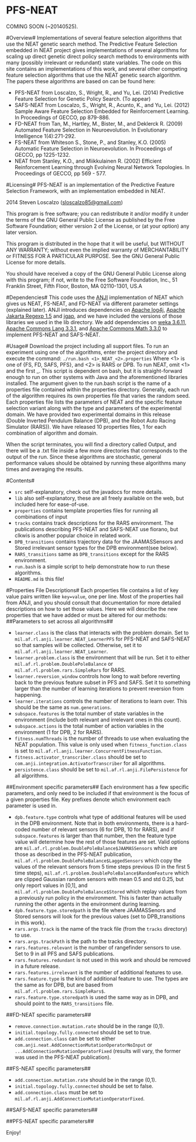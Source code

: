 PFS-NEAT
========

COMING SOON (~20140525).

#Overview#
Implementations of several feature selection algorithms that use the NEAT genetic search method.
The Predictive Feature Selection embedded in NEAT project gives implementations of several algorithms for scaling up direct genetic direct policy search methods to environments with many (possibly irrelevant or redundant) state variables. The code on this site contains an implementations of this work, and several other competing feature selection algorithms that use the NEAT genetic search algorithm. The papers these algorithms are based on can be found here:
* PFS-NEAT from Loscalzo, S., Wright, R., and Yu, Lei. (2014) Predictive Feature Selection for Genetic Policy Search. (To appear)
* SAFS-NEAT from Loscalzo, S., Wright, R., Acunto, K., and Yu, Lei. (2012) Sample Aware Feature Selection Embedded for Reinforcement Learning. In Proceedings of GECCO, pp 879-886.
* FD-NEAT from Tan, M., Hartley, M., Bister, M., and Deklerck R. (2009)   Automated Feature Selection in Neuroevolution. In Evolutionary Intelligence 1(4):271-292.
* FS-NEAT from Whiteson S., Stone, P., and Stanley, K.O. (2005) Automatic Feature Selection in Neuroevolution. In Proceedings of GECCO, pp 1225-1232.
* NEAT from Stanley, K.O., and Miikkulainen R. (2002) Efficient Reinforcement Learning through Evolving Neural Network Topologies. In Proceedings of GECCO, pp 569 - 577.

#Licensing#
PFS-NEAT is an implementation of the Predictive Feature Selection Framework, with an implementation embedded in NEAT.

2014  Steven Loscalzo (sloscalzo85@gmail.com)

This program is free software; you can redistribute it and/or
modify it under the terms of the GNU General Public License
as published by the Free Software Foundation; either version 2
of the License, or (at your option) any later version.

This program is distributed in the hope that it will be useful,
but WITHOUT ANY WARRANTY; without even the implied warranty of
MERCHANTABILITY or FITNESS FOR A PARTICULAR PURPOSE.  See the
GNU General Public License for more details.

You should have received a copy of the GNU General Public License
along with this program; if not, write to the Free Software
Foundation, Inc., 51 Franklin Street, Fifth Floor, Boston, MA  02110-1301, US.A 

#Dependencies#
This code uses the [ANJI](http://anji.sourceforge.net/) implementation of NEAT which gives us NEAT, FS-NEAT, and FD-NEAT via different parameter settings (explained later). ANJI introduces dependencies on [Apache log4j](http://logging.apache.org/log4j/2.x/), [Apache Jakarta Regexp 1.5](http://archive.apache.org/dist/jakarta/regexp/) and [jgap](http://jgap.sourceforge.net/), and we have included the versions of those libraries we used in the lib directory. We add dependencies on [weka 3.6.11](http://www.cs.waikato.ac.nz/ml/weka/), [Apache Commons Lang 3.3.1](http://commons.apache.org/proper/commons-lang/), and [Apache Commons Math 3.3.0](http://commons.apache.org/proper/commons-math/) to implement PFS-NEAT and SAFS-NEAT.


#Usage#
Download the project including all support files.
To run an experiment using one of the algorithms, enter the project directory and execute the command:
`./run.bash <1>_NEAT_<2>.properties`
Where <1> is one of {FS, FD, SAFS, PFS}, and <2> is RARS or DPB. To run NEAT, omit <1> and the first _. This script is dependent on bash, but it is straight-forward enough to run on other systems with Java and the aforementioned libraries installed. The argument given to the run.bash script is the name of a properties file contained within the properties directory. Generally, each run of the algorithm requires its own properties file that varies the random seed. Each properties file lists the parameters of NEAT and the specific feature selection variant along with the type and parameters of the experimental domain. We have provided two experimental domains in this release (Double Inverted Pendulum Balance (DPB), and the Robot Auto Racing Simulator (RARS)). We have released 10 properties files, 1 for each combination of algorithm and domain.

When the script terminates, you will find a directory called Output, and there will be a .txt file inside a few more directories that corresponds to the output of the run.  Since these algorithms are stochastic, general performance values should be obtained by running these algorithms many times and averaging the results.

#Contents#
* `src` self-explanatory, check out the javadocs for more details.
* `lib` also self-explanatory, these are all freely available on the web, but included here for ease-of-use.
* `properties` contains template properties files for running all combinations of input 
* `tracks` contains track descriptions for the RARS environment. The publications describing PFS-NEAT and SAFS-NEAT use fiorano, but clkwis is another popular choice in related work.
* `DPB_transitions` contains trajectory data for the JAAMASSensors and Stored irrelevant sensor types for the DPB environment(see below).
* `RARS_transitions` same as `DPB_transitions` except for the RARS environment.
* `run.bash` is a simple script to help demonstrate how to run these algorithms.
* `README.md` is this file!

#Properties File Descriptions#
Each properties file contains a list of key value pairs written like `key=value`, one per line. Most of the properties hail from ANJI, and you should consult that documentation for more detailed descriptions on how to set those values. Here we will describe the new properties that we have added or must be altered for our methods:
##Parameters to set across all algorithms##
* `learner.class` is the class that interacts with the problem domain. Set to `mil.af.rl.anji.learner.NEAT_LearnerPFS` for PFS-NEAT and SAFS-NEAT so that samples will be collected. Otherwise, set it to `mil.af.rl.anji.learner.NEAT_Learner`.
* `learner.problem.class` is the environment that will be run. Set it to either `mil.af.rl.problem.DoublePoleBalance` or `mil.af.rl.problem.rars.SimpleRars` for RARS.
* `learner.reversion_window` controls how long to wait before reverting back to the previous feature subset in PFS and SAFS. Set it to something larger than the number of learning iterations to prevent reversion from happening.
* `learner.iterations` controls the number of iterations to learn over. This should be the same as `num.generations`.
* `subspace.features` is the total number of state variables in the environment (include both relevant and irrelevant ones in this count).
* `subspace.actions` is the total number of action variables in the environment (1 for DPB, 2 for RARS).
* `fitness.numThreads` is the number of threads to use when evaluating the NEAT population. This value is only used when `fitness_function.class` is set to `mil.af.rl.anji.learner.ConcurrentFitnessFunction`.
* `fitness.activator_transcriber.class` should be set to `com.anji.integration.ActivatorTranscriber` for all algorithms.
* `persistence.class` should be set to `mil.af.rl.anji.FilePersistence` for all algorithms.

##Environment specific parameters##
Each environment has a few specific parameters, and only need to be included if that environment is the focus of a given properties file. Key prefixes denote which environment each parameter is used in.
* `dpb.feature.type` controls what type of additional features will be used in the DPB environment. Note that in both environments, there is a hard-coded number of relevant sensors (6 for DPB, 10 for RARS), and if `subspace.features` is larger than that number, then the feature type value will determine how the rest of those features are set. Valid options are `mil.af.rl.problem.DoublePoleBalance$JAAMASSensors` which are those as described in the PFS-NEAT publication, `mil.af.rl.problem.DoublePoleBalance$LaggedSensors` which copy the values of the relevant sensors from 5 time steps previous (0 in the first 5 time steps), `mil.af.rl.problem.DoublePoleBalance$RandomFeature` which are clipped Gaussian random sensors with mean 0.5 and std 0.25, but only report values in [0,1], and `mil.af.rl.problem.DoublePoleBalance$Stored` which replay values from a previously run policy in the environment. This is faster than actually running the other agents in the environment during learning.
* `dpb.feature.type.storedpath` is the file where JAAMASSenors and Stored sensors will look for the previous values (set to DPB_transitions in this work).
* `rars.args.track` is the name of the track file (from the `tracks` directory) to use.
* `rars.args.trackPath` is the path to the tracks directory.
* `rars.features.relevant` is the number of rangefinder sensors to use. Set to 9 in all PFS and SAFS publications.
* `rars.features.redundant` is not used in this work and should be removed in a future release.
* `rars.features.irrelevant` is the number of additional features to use.
* `rars.feature.type` is the kind of additional feature to use. The types are the same as for DPB, but are based from `mil.af.rl.problem.rars.SimpleRars$`.
* `rars.feature.type.storedpath` is used the same way as in DPB, and should point to the `RARS_transitions` file.

##FD-NEAT specific parameters##
* `remove.connection.mutation.rate` should be in the range (0,1).
* `initial.topology.fully.connected` should be set to true.
* `add.connection.class` can be set to either `com.anji.neat.AddConnectionMutationOperatorNoInput` or `...AddConnectionMutationOperatorFixed` (results will vary, the former was used in the PFS-NEAT publication).

##FS-NEAT specific parameters##
* `add.connection.mutation.rate` should be in the range (0,1).
* `initial.topology.fully.connected` should be set to false.
* `add.connection.class` must be set to `mil.af.rl.anji.AddConnectionMutationOperatorFixed`.

##SAFS-NEAT specific parameters##

##PFS-NEAT specific parameters##


Enjoy!
